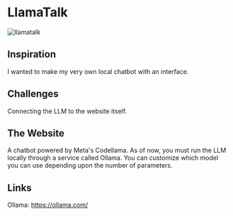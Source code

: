 # LlamaTalk

![llamatalk](https://github.com/user-attachments/assets/d2fdb3f1-6871-4da9-8c0c-b210b9ba8be3)

## Inspiration

I wanted to make my very own local chatbot with an interface.

## Challenges

Connecting the LLM to the website itself.

## The Website

A chatbot powered by Meta's Codellama. As of now, you must run the LLM locally through a service called Ollama. You can customize which model you can use depending upon the number of parameters.

## Links

Ollama: https://ollama.com/
